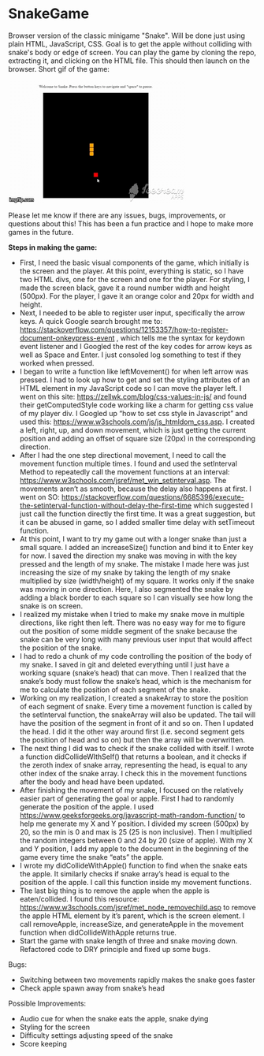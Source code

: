 # SnakeGame
Browser version of the classic minigame "Snake". Will be done just using plain HTML, JavaScript, CSS. Goal is to get the apple without colliding with snake's body or edge of screen.
You can play the game by cloning the repo, extracting it, and clicking on the HTML file. This should then launch on the browser.
Short gif of the game:

![](GameDemo.gif)

Please let me know if there are any issues, bugs, improvements, or questions about this! This has been a fun practice and I hope to make more games in the future.

**Steps in making the game:** 
* First, I need the basic visual components of the game, which initially is the screen and the player. At this point, everything is static, so I have two HTML divs, one for the screen and one for the player. For styling, I made the screen black, gave it a round number width and height (500px). For the player, I gave it an orange color and 20px for width and height.
* Next, I needed to be able to register user input, specifically the arrow keys. A quick Google search brought me to: https://stackoverflow.com/questions/12153357/how-to-register-document-onkeypress-event , which tells me the syntax for keydown event listener and I Googled the rest of the key codes for arrow keys as well as Space and Enter. I just consoled log something to test if they worked when pressed.
* I began to write a function like leftMovement() for when left arrow was pressed. I had to look up how to get and set the styling attributes of an HTML element in my JavaScript code so I can move the player left. I went on this site: https://zellwk.com/blog/css-values-in-js/ and found their getComputedStyle code working like a charm for getting css value of my player div. I Googled up “how to set css style in Javascript” and used this: https://www.w3schools.com/js/js_htmldom_css.asp. I created a left, right, up, and down movement, which is just getting the current position and adding an offset of square size (20px) in the corresponding direction.
* After I had the one step directional movement, I need to call the movement function multiple times. I found and used the setInterval Method to repeatedly call the movement functions at an interval: https://www.w3schools.com/jsref/met_win_setinterval.asp. The movements aren’t as smooth, because the delay also happens at first. I went on SO: https://stackoverflow.com/questions/6685396/execute-the-setinterval-function-without-delay-the-first-time which suggested I just call the function directly the first time. It was a great suggestion, but it can be abused in game, so I added smaller time delay with setTimeout function.
* At this point, I want to try my game out with a longer snake than just a small square. I added an increaseSize() function and bind it to Enter key for now. I saved the direction my snake was moving in with the key pressed and the length of my snake. The mistake I made here was just increasing the size of my snake by taking the length of my snake multiplied by size (width/height) of my square. It works only if the snake was moving in one direction. Here, I also segmented the snake by adding a black border to each square so I can visually see how long the snake is on screen.
* I realized my mistake when I tried to make my snake move in multiple directions, like right then left. There was no easy way for me to figure out the position of some middle segment of the snake because the snake can be very long with many previous user input that would affect the position of the snake.
* I had to redo a chunk of my code controlling the position of the body of my snake. I saved in git and deleted everything until I just have a working square (snake’s head) that can move. Then I realized that the snake’s body must follow the snake’s head, which is the mechanism for me to calculate the position of each segment of the snake.
* Working on my realization, I created a snakeArray to store the position of each segment of snake. Every time a movement function is called by the setInterval function, the snakeArray will also be updated. The tail will have the position of the segment in front of it and so on. Then I updated the head. I did it the other way around first (i.e. second segment gets the position of head and so on) but then the array will be overwritten.
* The next thing I did was to check if the snake collided with itself. I wrote a function didCollideWIthSelf() that returns a boolean, and it checks if the zeroth index of snake array, representing the head, is equal to any other index of the snake array. I check this in the movement functions after the body and head have been updated.
* After finishing the movement of my snake, I focused on the relatively easier part of generating the goal or apple. First I had to randomly generate the position of the apple. I used https://www.geeksforgeeks.org/javascript-math-random-function/ to help me generate my X and Y position. I divided my screen (500px) by 20, so the min is 0 and max is 25 (25 is non inclusive). Then I multiplied the random integers between 0 and 24 by 20 (size of apple). With my X and Y position, I add my apple to the document in the beginning of the game every time the snake “eats” the apple.
* I wrote my didCollideWithApple() function to find when the snake eats the apple. It similarly checks if snake array’s head is equal to the position of the apple. I call this function inside my movement functions.
* The last big thing is to remove the apple when the apple is eaten/collided. I found this resource: https://www.w3schools.com/jsref/met_node_removechild.asp to remove the apple HTML element by it’s parent, which is the screen element. I call removeApple, increaseSize, and generateApple in the movement function when didCollideWithApple returns true.
* Start the game with snake length of three and snake moving down. Refactored code to DRY principle and fixed up some bugs.

Bugs:
* Switching between two movements rapidly makes the snake goes faster
* Check apple spawn away from snake’s head

Possible Improvements:
* Audio cue for when the snake eats the apple, snake dying
* Styling for the screen
* Difficulty settings adjusting speed of the snake
* Score keeping
